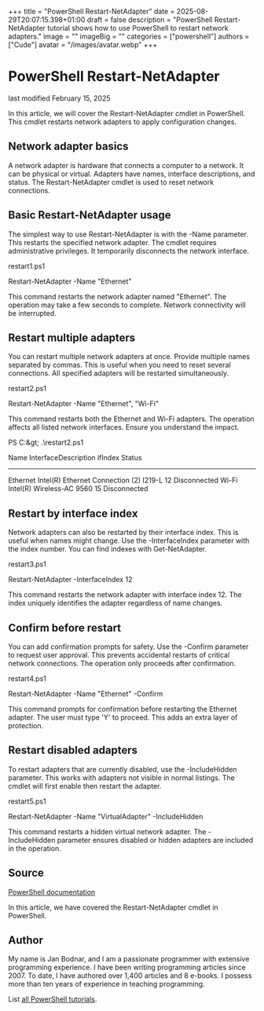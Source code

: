 +++
title = "PowerShell Restart-NetAdapter"
date = 2025-08-29T20:07:15.398+01:00
draft = false
description = "PowerShell Restart-NetAdapter tutorial shows how to use PowerShell to restart network adapters."
image = ""
imageBig = ""
categories = ["powershell"]
authors = ["Cude"]
avatar = "/images/avatar.webp"
+++

# PowerShell Restart-NetAdapter

last modified February 15, 2025

In this article, we will cover the Restart-NetAdapter cmdlet in
PowerShell. This cmdlet restarts network adapters to apply configuration changes.

## Network adapter basics

A network adapter is hardware that connects a computer to a network. It can be
physical or virtual. Adapters have names, interface descriptions, and status.
The Restart-NetAdapter cmdlet is used to reset network connections.

## Basic Restart-NetAdapter usage

The simplest way to use Restart-NetAdapter is with the -Name
parameter. This restarts the specified network adapter. The cmdlet requires
administrative privileges. It temporarily disconnects the network interface.

restart1.ps1
  

Restart-NetAdapter -Name "Ethernet"

This command restarts the network adapter named "Ethernet". The operation
may take a few seconds to complete. Network connectivity will be interrupted.

## Restart multiple adapters

You can restart multiple network adapters at once. Provide multiple names
separated by commas. This is useful when you need to reset several connections.
All specified adapters will be restarted simultaneously.

restart2.ps1
  

Restart-NetAdapter -Name "Ethernet", "Wi-Fi"

This command restarts both the Ethernet and Wi-Fi adapters. The operation
affects all listed network interfaces. Ensure you understand the impact.

PS C:\&gt; .\restart2.ps1

Name                      InterfaceDescription                    ifIndex Status
----                      --------------------                    ------- ------
Ethernet                  Intel(R) Ethernet Connection (2) I219-L      12 Disconnected
Wi-Fi                     Intel(R) Wireless-AC 9560                    15 Disconnected

## Restart by interface index

Network adapters can also be restarted by their interface index. This is
useful when names might change. Use the -InterfaceIndex parameter with the
index number. You can find indexes with Get-NetAdapter.

restart3.ps1
  

Restart-NetAdapter -InterfaceIndex 12

This command restarts the network adapter with interface index 12. The
index uniquely identifies the adapter regardless of name changes.

## Confirm before restart

You can add confirmation prompts for safety. Use the -Confirm parameter
to request user approval. This prevents accidental restarts of critical
network connections. The operation only proceeds after confirmation.

restart4.ps1
  

Restart-NetAdapter -Name "Ethernet" -Confirm

This command prompts for confirmation before restarting the Ethernet adapter.
The user must type 'Y' to proceed. This adds an extra layer of protection.

## Restart disabled adapters

To restart adapters that are currently disabled, use the -IncludeHidden
parameter. This works with adapters not visible in normal listings. The
cmdlet will first enable then restart the adapter.

restart5.ps1
  

Restart-NetAdapter -Name "VirtualAdapter" -IncludeHidden

This command restarts a hidden virtual network adapter. The -IncludeHidden
parameter ensures disabled or hidden adapters are included in the operation.

## Source

[PowerShell documentation](https://docs.microsoft.com/en-us/powershell/)

In this article, we have covered the Restart-NetAdapter cmdlet in PowerShell.

## Author

My name is Jan Bodnar, and I am a passionate programmer with extensive
programming experience. I have been writing programming articles since 2007.
To date, I have authored over 1,400 articles and 8 e-books. I possess more
than ten years of experience in teaching programming.

List [all PowerShell tutorials](/powershell/).